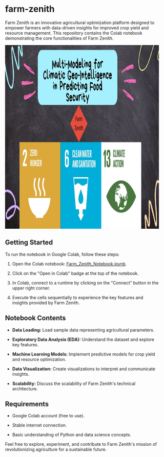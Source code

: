 # farm-zenith

Farm Zenith is an innovative agricultural optimization platform designed to empower farmers with data-driven insights for improved crop yield and resource management. This repository contains the Colab notebook demonstrating the core functionalities of Farm Zenith.

<img width="1000" height="600" src="https://github.com/Ronlin1/farm-zenith/blob/main/Farm%20Zenith.jpg">

## Getting Started

To run the notebook in Google Colab, follow these steps:

1. Open the Colab notebook: [Farm_Zenith_Notebook.ipynb]([link_to_the_notebook](https://colab.research.google.com/drive/1mySUXtB_gnVjbl432BCg1mT7VYLV_GkK?usp=sharing)).

2. Click on the "Open in Colab" badge at the top of the notebook.

3. In Colab, connect to a runtime by clicking on the "Connect" button in the upper right corner.

4. Execute the cells sequentially to experience the key features and insights provided by Farm Zenith.

## Notebook Contents

- **Data Loading:** Load sample data representing agricultural parameters.

- **Exploratory Data Analysis (EDA):** Understand the dataset and explore key features.

- **Machine Learning Models:** Implement predictive models for crop yield and resource optimization.

- **Data Visualization:** Create visualizations to interpret and communicate insights.

- **Scalability:** Discuss the scalability of Farm Zenith's technical architecture.

## Requirements

- Google Colab account (free to use).

- Stable internet connection.

- Basic understanding of Python and data science concepts.

Feel free to explore, experiment, and contribute to Farm Zenith's mission of revolutionizing agriculture for a sustainable future.

